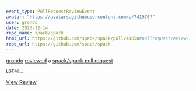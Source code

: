 ```yaml
---
event_type: PullRequestReviewEvent
avatar: "https://avatars.githubusercontent.com/u/741970?"
user: grondo
date: 2023-12-14
repo_name: spack/spack
html_url: https://github.com/spack/spack/pull/41658#pullrequestreview-1780888221
repo_url: https://github.com/spack/spack
---
```


<a href='https://github.com/grondo' target='_blank'>grondo</a> <a href='https://github.com/spack/spack/pull/41658#pullrequestreview-1780888221' target='_blank'>reviewed</a> a <a href='https://github.com/spack/spack/pull/41658' target='_blank'>spack/spack pull request</a>

<small>LGTM!...</small>

<a href='https://github.com/spack/spack/pull/41658#pullrequestreview-1780888221' target='_blank'>View Review</a>